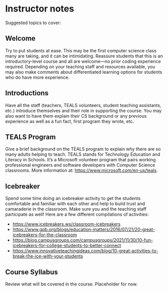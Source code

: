 # Instructor notes

Suggested topics to cover:

## Welcome

Try to put students at ease. This may be the first computer science class many are taking, and it can be intimidating. Reassure students that this is an introductory-level course and all are welcome—no prior coding experience required. Depending on your teaching staff and resources available, you may also make comments about differentiated learning options for students who do have more experience.

## Introductions

Have all the staff (teachers, TEALS volunteers, student teaching assistants, etc.) introduce themselves and their role in supporting the course. You may also want to have them explain their CS background or any previous experience as well as a fun fact, first program they wrote, etc.

## TEALS Program

Give a brief background on the TEALS program to explain why there are so many adults helping to teach. TEALS stands for Technology Education and Literacy in Schools. It’s a Microsoft volunteer program that pairs working professional engineers and software developers with Computer Science classrooms. More information at: <https://www.microsoft.com/en-us/teals>.

## Icebreaker

Spend some time doing an icebreaker activity to get the students comfortable and familiar with each other and help to build trust and camaraderie in the classroom. Make sure you and the teaching staff participate as well! Here are a few different compilations of activities:

- <https://www.icebreakers.ws/classroom-icebreakers>
- <https://www.gpb.org/blogs/education-matters/2016/07/21/20-great-icebreakers-for-the-classroom>
- <https://blog.campusgroups.com/campusgroups/2021/11/30/10-fun-icebreakers-for-college-students-to-better-connect>
- <https://www.innovativeteachingideas.com/blog/10-great-activities-to-break-the-ice-with-your-students>

## Course Syllabus

Review what will be covered in the course. Placeholder for now.
